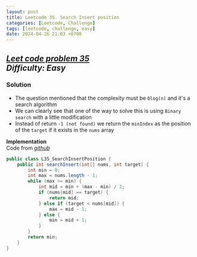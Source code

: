 ```yaml
---
layout: post
title: Leetcode 35. Search Insert position
categories: [Leetcode, Challenge]
tags: [leetcode, challenge, easy]
date: 2024-04-26 21:03 +0700
---
```

[_Leet code problem 35_](https://leetcode.com/problems/search-insert-position/description/)\
_Difficulty: Easy_
---
### Solution
- The question mentioned that the complexity must be `Olog(n)` and it's a search algorithm
- We can clearly see that one of the way to solve this is using `Binary search` with a little modification
- Instead of return `-1 (not found)` we return the `minIndex` as the position of the `target` if it exists in the `nums` array

**Implementation**\
Code from [_github_](https://github.com/nguyentaijs/Leetcode/blob/main/src/L35_SearchInsertPosition.java)
```java
public class L35_SearchInsertPosition {
    public int searchInsert(int[] nums, int target) {
        int min = 0;
        int max = nums.length - 1;
        while (max >= min) {
            int mid = min + (max - min) / 2;
            if (nums[mid] == target) {
                return mid;
            } else if (target < nums[mid]) {
                max = mid - 1;
            } else {
                min = mid + 1;
            }
        }
        return min;
    }
}
```




